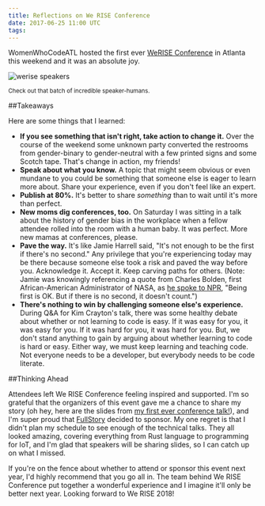 ```yaml
---
title: Reflections on We RISE Conference
date: 2017-06-25 11:00 UTC
tags: 
---
```


WomenWhoCodeATL hosted the first ever [WeRISE Conference](https://werise.tech/) in Atlanta this weekend and it was an absolute joy.

![werise speakers](/img/speakers.jpg)

<sup>Check out that batch of incredible speaker-humans.</sup>

##Takeaways

Here are some things that I learned:

* **If you see something that isn't right, take action to change it.** Over the course of the weekend some unknown party converted the restrooms from gender-binary to gender-neutral with a few printed signs and some Scotch tape. That's change in action, my friends!
* **Speak about what you know.** A topic that might seem obvious or even mundane to you could be something that someone else is eager to learn more about. Share your experience, even if you don't feel like an expert.
* **Publish at 80%.** It's better to share _something_ than to wait until it's more than perfect.
* **New moms dig conferences, too.** On Saturday I was sitting in a talk about the history of gender bias in the workplace when a fellow attendee rolled into the room with a human baby. It was perfect. More new mamas at conferences, please.
* **Pave the way.** It's like Jamie Harrell said, "It's not enough to be the first if there's no second." Any privilege that you're experiencing today may be there because someone else took a risk and paved the way before you. Acknowledge it. Accept it. Keep carving paths for others. (Note: Jamie was knowingly referencing a quote from Charles Bolden, first African-American Administrator of NASA, as [he spoke to NPR](http://www.npr.org/templates/transcript/transcript.php?storyId=466191748), "Being first is OK. But if there is no second, it doesn't count.")
* **There's nothing to win by challenging someone else's experience.** During Q&A for Kim Crayton's talk, there was some healthy debate about whether or not learning to code is easy. If it was easy for you, it was easy for you. If it was hard for you, it was hard for you. But, we don't stand anything to gain by arguing about whether learning to code is hard or easy. Either way, we must keep learning and teaching code. Not everyone needs to be a developer, but everybody needs to be code literate.

##Thinking Ahead

Attendees left We RISE Conference feeling inspired and supported. I'm so grateful that the organizers of this event gave me a chance to share my story (oh hey, here are the slides from [my first ever conference talk!](https://speakerdeck.com/melaniecrissey/what-you-learn-working-with-early-stage-saas-startups)), and I'm super proud that [FullStory](https://werise.tech/sponsors) decided to sponsor. My one regret is that I didn't plan my schedule to see enough of the technical talks. They all looked amazing, covering everything from Rust language to programming for IoT, and I'm glad that speakers will be sharing slides, so I can catch up on what I missed.

If you're on the fence about whether to attend or sponsor this event next year, I'd highly recommend that you go all in. The team behind We RISE Conference put together a wonderful experience and I imagine it'll only be better next year. Looking forward to We RISE 2018!